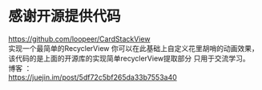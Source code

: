 # 感谢开源提供代码
https://github.com/loopeer/CardStackView    
实现一个最简单的RecyclerView 你可以在此基础上自定义花里胡哨的动画效果，该代码的是上面的开源库的实现简单recyclerView提取部分
只用于交流学习。    
博客 ：   
https://juejin.im/post/5df72c5bf265da33b7553a40
